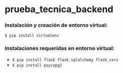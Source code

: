 # prueba_tecnica_backend
### Instalación y creación de entorno virtual:
`$ pip install virtualenv`
### Instalaciones requeridas en entorno virtual:
- `$ pip install flask flask_sqlalchemy flask_cors`
- `$ pip install psycopg2`



